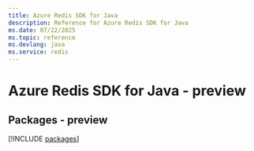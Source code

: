 ```yaml
---
title: Azure Redis SDK for Java
description: Reference for Azure Redis SDK for Java
ms.date: 07/22/2025
ms.topic: reference
ms.devlang: java
ms.service: redis
---
```

# Azure Redis SDK for Java - preview
## Packages - preview
[!INCLUDE [packages](redis-index.md)]